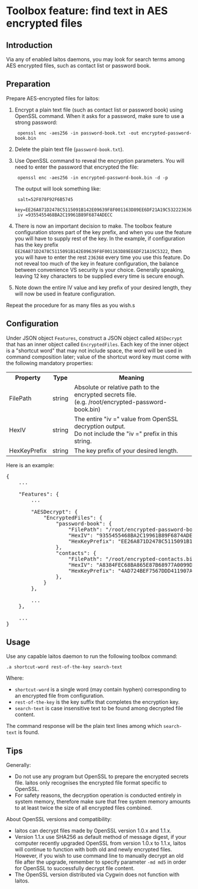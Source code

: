 # Toolbox feature: find text in AES encrypted files

## Introduction
Via any of enabled laitos daemons, you may look for search terms among AES encrypted files, such as contact list or
password book.

## Preparation
Prepare AES-encrypted files for laitos:
1. Encrypt a plain text file (such as contact list or password book) using OpenSSL command. When it asks for a password,
   make sure to use a strong password:

        openssl enc -aes256 -in password-book.txt -out encrypted-password-book.bin
2. Delete the plain text file (`password-book.txt`).
3. Use OpenSSL command to reveal the encryption parameters. You will need to enter the password that encrypted the file:

        openssl enc -aes256 -in encrypted-password-book.bin -d -p

   The output will look something like:

        salt=52F078F92F6B5745
        key=EE26A871D2478C5115091B142E09639F8F001163D89EE6DF21A19C5322236368
        iv =9355455468BA2C19961B89F6874ADECC
4. There is now an important decision to make. The toolbox feature configuration stores part of the key prefix, and when
   you use the feature you will have to supply rest of the key. In the example, if configuration has the key prefix
   `EE26A871D2478C5115091B142E09639F8F001163D89EE6DF21A19C5322`, then you will have to enter the rest `236368` every
   time you use this feature. Do not reveal too much of the key in feature configuration, the balance between
   convenience VS security is your choice. Generally speaking, leaving 12 key characters to be supplied every time is
   secure enough.
5. Note down the entire IV value and key prefix of your desired length, they will now be used in feature configuration.

Repeat the procedure for as many files as you wish.s

## Configuration
Under JSON object `Features`, construct a JSON object called `AESDecrypt` that has an inner object called
`EncryptedFiles`. Each key of the inner object is a "shortcut word" that may not include space, the word will be used in
command composition later; value of the shortcut word key must come with the following mandatory properties:
<table>
<tr>
    <th>Property</th>
    <th>Type</th>
    <th>Meaning</th>
</tr>
<tr>
    <td>FilePath</td>
    <td>string</td>
    <td>
        Absolute or relative path to the encrypted secrets file.<br>
        (e.g. /root/encrypted-password-book.bin)
    </td>
</tr>
<tr>
    <td>HexIV</td>
    <td>string</td>
    <td>
        The entire "iv =" value from OpenSSL decryption output.<br/>
        Do not include the "iv =" prefix in this string.
    </td>
</tr>
<tr>
    <td>HexKeyPrefix</td>
    <td>string</td>
    <td>The key prefix of your desired length.</td>
</tr>
</table>

Here is an example:
<pre>
{
    ...

    "Features": {
        ...

        "AESDecrypt": {
            "EncryptedFiles": {
                "password-book": {
                    "FilePath": "/root/encrypted-password-book.bin",
                    "HexIV": "9355455468BA2C19961B89F6874ADECC",
                    "HexKeyPrefix": "EE26A871D2478C5115091B142E09639F8F001163D89EE6DF21A19C5322"
                },
                "contacts": {
                    "FilePath": "/root/encrypted-contacts.bin",
                    "HexIV": "A8384FEC68BA865E87B68977A0099D11",
                    "HexKeyPrefix": "4AD724BEF7567DDD411907A3646134BDE23676523445787963135E34CF"
                },
            }
        },

        ...
    },

    ...
}
</pre>

## Usage
Use any capable laitos daemon to run the following toolbox command:

    .a shortcut-word rest-of-the-key search-text

Where:
- `shortcut-word` is a single word (may contain hyphen) corresponding to an encrypted file from configuration.
- `rest-of-the-key` is the key suffix that completes the encryption key.
- `search-text` is case insensitive text to be found among decrypted file content.

The command response will be the plain text lines among which `search-text` is found.

## Tips
Generally:
- Do not use any program but OpenSSL to prepare the encrypted secrets file. laitos only recognises the encrypted file
  format specific to OpenSSL.
- For safety reasons, the decryption operation is conducted entirely in system memory, therefore make sure that free
  system memory amounts to at least twice the size of all encrypted files combined.

About OpenSSL versions and compatibility:
- laitos can decrypt files made by OpenSSL version 1.0.x and 1.1.x.
- Version 1.1.x use SHA256 as default method of message digest, if your computer recently upgraded OpenSSL from version
  1.0.x to 1.1.x, laitos will continue to function with both old and newly encrypted files. However, if you wish to use
  command line to manually decrypt an old file after the upgrade, remember to specify parameter `-md md5` in order for
  OpenSSL to successfully decrypt file content.
- The OpenSSL version distributed via Cygwin does not function with laitos.